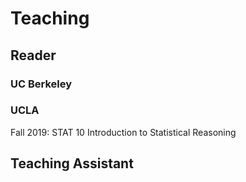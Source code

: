 # Teaching
## Reader
### UC Berkeley

### UCLA
Fall 2019: STAT 10 Introduction to Statistical Reasoning

## Teaching Assistant
